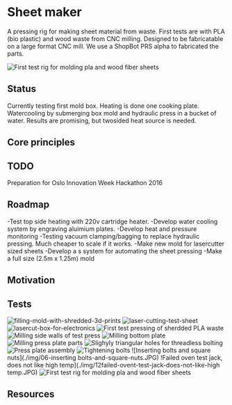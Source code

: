 # Sheet maker

A pressing rig for making sheet material from waste. First tests are with PLA (bio plastic) and wood waste from CNC milling. Designed to be fabricatable on a large format CNC mill. We use a ShopBot PRS alpha to fabricated the parts.

![First test rig for molding pla and wood fiber sheets](./img/15-jig-and-test-pressing-pla.jpg)

## Status

Currently testing first mold box. Heating is done one cooking plate. Watercooling by submerging box mold and hydraulic press in a bucket of water. Results are promising, but twosided heat source is needed.

## Core principles

## TODO

Preparation for Oslo Innovation Week Hackathon 2016

## Roadmap

-Test top side heating with 220v cartridge heater.
-Develop water cooling system by engraving aluimium plates.
-Develop heat and pressure monitoring
-Testing vacuum clamping/bagging to replace hydraulic pressing. Much cheaper to scale if it works.
-Make new mold for lasercutter sized sheets
-Develop a s system for automating the sheet pressing
-Make a full size (2.5m x 1.25m) mold


## Motivation

## Tests

![filling-mold-with-shredded-3d-prints](./img/16-filling-mold-with-shredded-3d-prints.jpg)
![laser-cutting-test-sheet](./img/17-laser-cutting-test-sheet.JPG)
![lasercut-box-for-electronics](./img/18-lasercut-box-for-electronics.JPG)
![First test pressing of sherdded PLA waste](./img/14-first-test-press.JPG)
![Milling side walls of test press](./img/03milling-remaining-walls.JPG)
![Milling bottom plate](./img/04milling-mold-bottom.JPG)
![Milling press plate parts](./img/07milling-press-plate-parts.JPG)
![Slighyly triangular holes for threadless bolting](./img/08sligthly-triangular-holes-threadless-bolt-use.JPG)
![Press plate assembly](./img/09pressplate-assembly.JPG)
![Tightening bolts](./img/11tightening-bolts.JPG)
![Inserting bolts and square nuts](./img/06-inserting bolts-and-square-nuts.JPG)
!Failed oven test jack, does not like high temp](./img/12failed-ovent-test-jack-does-not-like-high temp.JPG)
![First test rig for molding pla and wood fiber sheets](./img/13plate-under-pressure.JPG)

## Resources